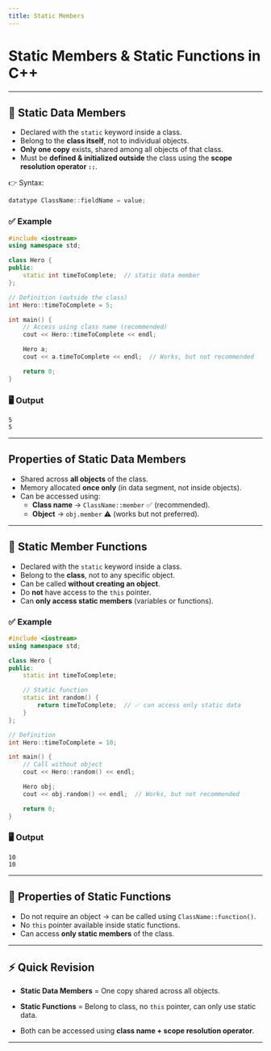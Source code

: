 ```yaml
---
title: Static Members
---
```


# Static Members & Static Functions in C++

---

## 🔹 Static Data Members

- Declared with the `static` keyword inside a class.
- Belong to the **class itself**, not to individual objects.
- **Only one copy** exists, shared among all objects of that class.
- Must be **defined & initialized outside** the class using the **scope resolution operator `::`**.

👉 Syntax:

```cpp
datatype ClassName::fieldName = value;
```

### ✅ Example

```cpp
#include <iostream>
using namespace std;

class Hero {
public:
    static int timeToComplete;  // static data member
};

// Definition (outside the class)
int Hero::timeToComplete = 5;

int main() {
    // Access using class name (recommended)
    cout << Hero::timeToComplete << endl;

    Hero a;
    cout << a.timeToComplete << endl;  // Works, but not recommended

    return 0;
}
```

### 🖥️ Output

```
5
5
```

---

## Properties of Static Data Members

- Shared across **all objects** of the class.
- Memory allocated **once only** (in data segment, not inside objects).
- Can be accessed using:
    - **Class name** → `ClassName::member` ✅ (recommended).
    - **Object** → `obj.member` ⚠️ (works but not preferred).

---

## 🔹 Static Member Functions

- Declared with the `static` keyword inside a class.
- Belong to the **class**, not to any specific object.
- Can be called **without creating an object**.
- Do **not** have access to the `this` pointer.
- Can **only access static members** (variables or functions).

### ✅ Example

```cpp
#include <iostream>
using namespace std;

class Hero {
public:
    static int timeToComplete;

    // Static function
    static int random() {
        return timeToComplete;  // ✅ can access only static data
    }
};

// Definition
int Hero::timeToComplete = 10;

int main() {
    // Call without object
    cout << Hero::random() << endl;

    Hero obj;
    cout << obj.random() << endl;  // Works, but not recommended

    return 0;
}
```

### 🖥️ Output

```
10
10
```

---

## 🔑 Properties of Static Functions

- Do not require an object → can be called using `ClassName::function()`.
- No `this` pointer available inside static functions.
- Can access **only static members** of the class.

---

## ⚡ Quick Revision

- **Static Data Members** = One copy shared across all objects.
    
- **Static Functions** = Belong to class, no `this` pointer, can only use static data.
    
- Both can be accessed using **class name + scope resolution operator**.
    

---